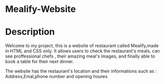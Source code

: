 # Mealify-Website
# Description
Welcome to my project, this is a website of restaurant called Mealify,made in HTML and CSS only.
It allows users to check the restaurant's meals, can see proffessional chefs , their amazing meal's images, and finally able to book a table for their next dinner.

The website has the restaurant's location and their informations
such as :
Address,Emal,phone number and opening houres

